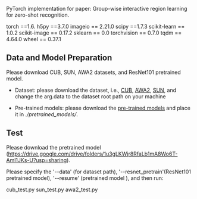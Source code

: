 PyTorch implementation for paper: Group-wise interactive region learning for zero-shot recognition.

torch ==1.6.
h5py ==3.7.0
imageio == 2.21.0
scipy ==1.7.3
scikit-learn == 1.0.2
scikit-image == 0.17.2
sklearn == 0.0
torchvision == 0.7.0
tqdm == 4.64.0 
wheel == 0.37.1


## Data and Model Preparation

Please download CUB, SUN, AWA2 datasets, and ResNet101 pretrained model.
- Dataset: please download the dataset, i.e., [CUB](http://www.vision.caltech.edu/visipedia/CUB-200-2011.html), [AWA2](https://cvml.ist.ac.at/AwA2/), [SUN](https://groups.csail.mit.edu/vision/SUN/hierarchy.html), and change the arg.data to the dataset root path on your machine

- Pre-trained models: please download the [pre-trained models](https://drive.google.com/file/d/1c5scuU0kZS5a9Rz3kf5T0UweCvOpGsh2/view?usp=sharing) and place it in *./pretrained_models/*.

## Test
Please download the pretrained model (https://drive.google.com/drive/folders/1u3gLKWjr8RfaLb1mA8Wo6T-Aml1JKs-U?usp=sharing).

Please specify the '--data' (for dataset path), '--resnet_pretrain'(ResNet101 pretrained model), '--resume' (pretrained model ), and then run:

cub_test.py
sun_test.py
awa2_test.py


